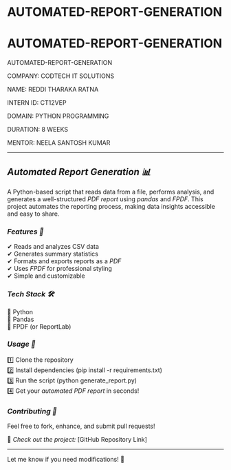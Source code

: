 # AUTOMATED-REPORT-GENERATION


# AUTOMATED-REPORT-GENERATION
AUTOMATED-REPORT-GENERATION

COMPANY: CODTECH IT SOLUTIONS 

NAME: REDDI THARAKA RATNA

INTERN ID: CT12VEP

DOMAIN: PYTHON PROGRAMMING 

DURATION: 8 WEEKS 

MENTOR: NEELA SANTOSH KUMAR

 

---

## *Automated Report Generation 📊*  

A Python-based script that reads data from a file, performs analysis, and generates a well-structured *PDF report* using *pandas* and *FPDF*. This project automates the reporting process, making data insights accessible and easy to share.  

### *Features 🚀*  
✔ Reads and analyzes CSV data  
✔ Generates summary statistics  
✔ Formats and exports reports as a *PDF*  
✔ Uses *FPDF* for professional styling  
✔ Simple and customizable  

### *Tech Stack 🛠*  
🔹 Python  
🔹 Pandas  
🔹 FPDF (or ReportLab)  

### *Usage 📌*  
1️⃣ Clone the repository  
2️⃣ Install dependencies (pip install -r requirements.txt)  
3️⃣ Run the script (python generate_report.py)  
4️⃣ Get your *automated PDF report* in seconds!  

### *Contributing 🤝*  
Feel free to fork, enhance, and submit pull requests!  

🔗 *Check out the project:* [GitHub Repository Link]  

---

Let me know if you need modifications! 🚀
